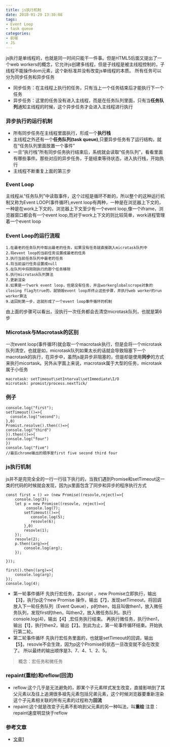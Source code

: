 ```yaml
---
title: js执行机制
date: 2018-01-29 13:30:08
tags: 
- Event Loop
- task queue
categories:
- 前端
- JS
---
```

js执行是单线程的，也就是同一时间只能干一件事。但是HTML5后面又提出了一个web workers的概念，它允许js创建多线程，但是子线程是被主线程控制的，子线程不能操作dom元素，这个新标准并没有改变js单线程的本质。<!--more-->
所有任务可以分为同步任务和异步任务
- 同步任务：在主线程上执行的任务，只有当上一个任务结束后才能执行下一个任务
- 异步任务：这里的任务没有进入主线程，而是在任务队列里面，只有当**任务队列**通知主线程的时候，这个异步任务才会进入主线程进行执行
### 异步执行的运行机制
- 所有同步任务在主线程里面执行，形成一个**执行栈**
- 主线程之外还有一个**任务队列(task queue)**,只要异步任务有了运行结构，就在“任务队列里面放置一个事件”
- 一旦“执行栈”所有同步任务执行结束后，系统就会读取“任务队列”，看看里面有哪些事件。那些对应的异步任务，于是结束等待状态，进入执行栈，开始执行
- 主线程不断重复上面的第三步
### Event Loop
主线程从“任务队列”中读取事件，这个过程是循环不断的，所以整个的这种运行机制又称为Event LOOP(事件循环),event loop有两种，一种是在浏览器上下文的，一种是在work上下文的，浏览器上下文至少有一个event loop,像一个iframe，浏览器窗口都会有一个event loop,而对于work上下文的则比较简单，work进程管理着一个event loop
### Event Loop的运行流程
```
1.在最老的任务队列中取出最老的任务，如果没有任务就直接跳入microtask队列中
2.将event loop的当前任务设置成最老的任务
3.执行当前任务队列中最老的任务
4.将当前运行任务设置成null
5.在队列中将刚刚执行的那个任务移除
6.执行microtask队列算法
7.更新渲染
8.如果是一个work event loop，但是没有任务，并且workerglobalscrope对象的closing flag为true的，就销毁event loop并终止这些步骤，并执行web worker的run worker算法
9.返回到第一步，这就形成了一个event loop事件循环的机制
```
由上面的步骤可以看出，没执行一次任务都会去清空microtask队列，也就是第6步
### Microtask与Macrotask的区别
一次event loop(事件循环)就会取一个macrotask执行，但是会将一个microtask队列清空，也就是如，microtask队列如果太长的话就会导致阻塞下一个macrotask的执行，在异步中，虽然js是异步非阻塞的，但是却是使用**同步**的方式来执行micortask。另外从字面上来说，macrotask属于大型的任务，microtask属于小任务
```
macrotask: setTimeout\setInterval\setImmediate\I/O
microtask: promist/process.nextTick/
```
### 例子
```
console.log("first");
setTimeout(()=>{
  console.log("second");
},0)
Promist.resolve().then(()=>{
console.log("third")
}).then(()=>{
console.log("four")
})
console.log("five")
//最后chrome输出的顺序是first five second third four
```
### js执行机制
js并不是完完全全的一行一行往下执行的，当我们遇到Promise和setTimeout这一类的代码的时候就会发现，因为js里面包含了同步和异步的程序执行方式
```
const first = () => (new Promise((resovle,reject)=>{
    console.log(3);
    let p = new Promise((resovle, reject)=>{
         console.log(7);
        setTimeout(()=>{
           console.log(5);
           resovle(6); 
        },0)
        resovle(1);
    }); 
    resovle(2);
    p.then((arg)=>{
        console.log(arg);
    });

}));

first().then((arg)=>{
    console.log(arg);
});
console.log(4);
```
* 第一轮事件循环
先执行宏任务，主script ，new Promise立即执行，输出【3】，执行p这个new Promise 操作，输出【7】，发现setTimeout，将回调放入下一轮任务队列（Event Queue），p的then，姑且叫做then1，放入微任务队列，发现first的then，叫then2，放入微任务队列。执行console.log(4)，输出【4】,宏任务执行结束。
再执行微任务，执行then1，输出【1】，执行then2，输出【2】。到此为止，第一轮事件循环结束。开始执行第二轮。
* 第二轮事件循环
先执行宏任务里面的，也就是setTimeout的回调，输出【5】。resovle不会生效，因为p这个Promise的状态一旦改变就不会在改变了。 所以最终的输出顺序是3、7、4、1、2、5。
> 概念：宏任务和微任务
### repaint(重绘)和reflow(回流)
- reflow:这个几乎是无法避免的，即某个子元素样式发生改变，直接影响到了其父元素以及往上追溯很多祖先元素包括兄弟元素，这个时候浏览器要重新渲染这个子元素相关联的所有元素的过程称为**回流**
- repaint:这个就是改变子元素不影响到父元素的另一种叫法，叫**重绘**
注意：repaint速度明显快于reflow

### 参考文章
- [文章1](https://www.cnblogs.com/MasterYao/p/5563725.html)

